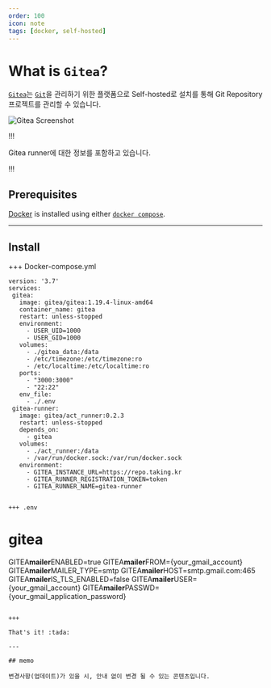 ```yaml
---
order: 100
icon: note
tags: [docker, self-hosted]
---
```


# What is `Gitea`?

[`Gitea`](https://about.gitea.com/)는 [`Git`](https://git-scm.com/)을 관리하기 위한 플랫폼으로 Self-hosted로 설치를 통해 Git Repository 프로젝트를 관리할 수 있습니다.

![Gitea Screenshot](https://about.gitea.com/img/home-screenshot.png)

!!!

Gitea runner에 대한 정보를 포함하고 있습니다.

!!!

## Prerequisites

[Docker](https://docs.docker.com/engine/install/) is installed using either [`docker compose`](https://docs.docker.com/compose/).

---

## Install

+++ Docker-compose.yml

```
version: '3.7'
services:
 gitea:
   image: gitea/gitea:1.19.4-linux-amd64
   container_name: gitea
   restart: unless-stopped
   environment:
     - USER_UID=1000
     - USER_GID=1000
   volumes:
     - ./gitea_data:/data
     - /etc/timezone:/etc/timezone:ro
     - /etc/localtime:/etc/localtime:ro
   ports:
     - "3000:3000"
     - "22:22"
   env_file:
     - ./.env
 gitea-runner:
   image: gitea/act_runner:0.2.3
   restart: unless-stopped
   depends_on:
     - gitea
   volumes:
     - ./act_runner:/data
     - /var/run/docker.sock:/var/run/docker.sock
   environment:
     - GITEA_INSTANCE_URL=https://repo.taking.kr
     - GITEA_RUNNER_REGISTRATION_TOKEN=token
     - GITEA_RUNNER_NAME=gitea-runner
```

```

+++ .env

```

# gitea

GITEA**mailer**ENABLED=true
GITEA**mailer**FROM={your_gmail_account}
GITEA**mailer**MAILER_TYPE=smtp
GITEA**mailer**HOST=smtp.gmail.com:465
GITEA**mailer**IS_TLS_ENABLED=false
GITEA**mailer**USER={your_gmail_account}
GITEA**mailer**PASSWD={your_gmail_application_password}

```

+++

That's it! :tada:

---

## memo

변경사항(업데이트)가 있을 시, 안내 없이 변경 될 수 있는 콘텐츠입니다.
```
